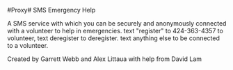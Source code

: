 #Proxy# SMS Emergency Help


A SMS service with which you can be securely and anonymously connected with a volunteer to help in emergencies.
text "register" to 424-363-4357 to volunteer,
text deregister to deregister.
text anything else to be connected to a volunteer.

Created by Garrett Webb and Alex Littaua with help from David Lam
